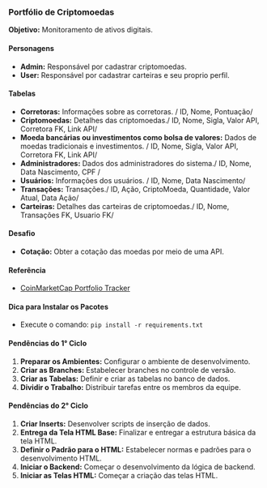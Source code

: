 ### Portfólio de Criptomoedas

**Objetivo:** Monitoramento de ativos digitais.

#### Personagens

- **Admin:** Responsável por cadastrar criptomoedas.
- **User:** Responsável por cadastrar carteiras e seu proprio perfil.

#### Tabelas

- **Corretoras:** Informações sobre as corretoras. / ID, Nome, Pontuação/ 
- **Criptomoedas:** Detalhes das criptomoedas./ ID, Nome, Sigla, Valor API, Corretora FK, Link API/ 
- **Moeda bancárias ou investimentos como bolsa de valores:** Dados de moedas tradicionais e investimentos. / ID, Nome, Sigla, Valor API, Corretora FK, Link API/ 
- **Administradores:** Dados dos administradores do sistema./ ID, Nome, Data Nascimento, CPF / 
- **Usuários:** Informações dos usuários. / ID, Nome, Data Nascimento/ 
- **Transações:** Transações./ ID, Ação, CriptoMoeda, Quantidade, Valor Atual, Data Ação/ 
- **Carteiras:** Detalhes das carteiras de criptomoedas./ ID, Nome, Transações FK, Usuario FK/  

#### Desafio

- **Cotação:** Obter a cotação das moedas por meio de uma API.

#### Referência

- [CoinMarketCap Portfolio Tracker](https://coinmarketcap.com/pt-br/portfolio-tracker/)

#### Dica para Instalar os Pacotes

- Execute o comando: `pip install -r requirements.txt`

#### Pendências do 1° Ciclo

1. **Preparar os Ambientes:** Configurar o ambiente de desenvolvimento.
2. **Criar as Branches:** Estabelecer branches no controle de versão.
3. **Criar as Tabelas:** Definir e criar as tabelas no banco de dados.
4. **Dividir o Trabalho:** Distribuir tarefas entre os membros da equipe.

#### Pendências do 2° Ciclo

1. **Criar Inserts:** Desenvolver scripts de inserção de dados.
2. **Entrega da Tela HTML Base:** Finalizar e entregar a estrutura básica da tela HTML.
3. **Definir o Padrão para o HTML:** Estabelecer normas e padrões para o desenvolvimento HTML.
4. **Iniciar o Backend:** Começar o desenvolvimento da lógica de backend.
5. **Iniciar as Telas HTML:** Começar a criação das telas HTML.